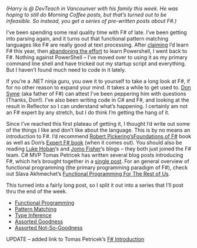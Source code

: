 *(Harry is @ DevTeach in Vancounver with his family this week. He was
hoping to still do Morning Coffee posts, but that’s turned out to be
infeasible. So instead, you get a series of pre-written posts about
F\#.)*

I’ve been spending some real quality time with F\# of late. I’ve been
getting into parsing again, and it turns out that functional pattern
matching languages like F\# are really good at text processing. After
[claiming](http://devhawk.net/2007/01/10/morning-coffee-7/) I’d
learn F\# this year, then [abandoning the
effort](http://devhawk.net/2007/02/06/morning-coffee-25/) to learn
Powershell, I went back to F\#. Nothing against PowerShell – I’ve moved
over to using it as my primary command line shell and have tricked out
my startup script and everything. But I haven’t found much need to code
in it lately.

If you’re a .NET ninja guru, you owe it to yourself to take a long look
at F\#, if for no other reason to expand your mind. It takes a while to
get used to. [Don Syme](http://blogs.msdn.com/dsyme/) (aka father of
F\#) can attest I’ve been peppering him with questions (Thanks, Don!).
I’ve also been writing code in C\# and F\#, and looking at the result in
Reflector so I can understand what’s happening. I certainly am not an
F\# expert by any stretch, but I do think I’m getting the hang of it.

Since I’ve reached this first plateau of getting it, I thought I’d write
out some of the things I like and don’t like about the language. This is
by no means an introduction to F\#. I’d recommend [Robert
Pickering’s](http://www.strangelights.com/)[Foundations of
F\#](http://www.apress.com/book/view/1590597575) book as well as Don’s
[Expert F\# book](http://www.apress.com/book/view/1590598504) (when it
comes out). You should also be reading [Luke
Hoban](http://blogs.msdn.com/lukeh)‘s and [Jomo
Fisher](http://blogs.msdn.com/jomo_fisher/)‘s blogs – they both just
joined the F\# team. C\# MVP Tomas Petricek has written several blog
posts introducing F\#, which he’s brought together in a [single
post](http://cs.hubfs.net/blogs/tomasp/archive/2007/11/03/fsharp_introduction.aspx).
For an general overview of functional programming (the primary
programming paradigm of F\#), check out Slava Akhmechet’s [Functional
Programming For The Rest of
Us](http://www.defmacro.org/ramblings/fp.html).

This turned into a fairly long post, so I split it out into a series
that I’ll post thru the end of the week.

-   [Functional
    Programming](http://devhawk.net/2007/11/28/f-hawkeye-functional-programming/)
-   [Pattern
    Matching](http://devhawk.net/2007/11/29/f-hawkeye-pattern-matching/)
-   [Type
    Inference](http://devhawk.net/2007/11/29/f-hawkeye-type-inference/)
-   [Assorted
    Goodness](http://devhawk.net/2007/11/30/f-hawkeye-assorted-goodness/)
-   [Assorted
    Not-So-Goodness](http://devhawk.net/2007/11/30/f-hawkeye-assorted-not-so-goodness/)

UPDATE – added link to Tomas Petricek’s [F\#
Introduction](http://cs.hubfs.net/blogs/tomasp/archive/2007/11/03/fsharp_introduction.aspx)
